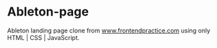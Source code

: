 # Ableton-page
Ableton landing page clone from www.frontendpractice.com using only HTML | CSS | JavaScript.
